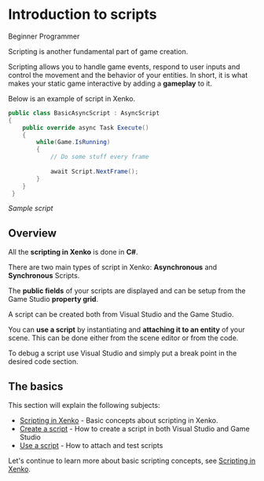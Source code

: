 # Introduction to scripts

<span class="label label-doc-level">Beginner</span>
<span class="label label-doc-audience">Programmer</span>

Scripting is another fundamental part of game creation. 

Scripting allows you to handle game events, respond to user inputs and control the movement and the behavior of your entities.
In short, it is what makes your static game interactive by adding a **gameplay** to it.

Below is an example of script in Xenko.

```cs
public class BasicAsyncScript : AsyncScript
{         
	public override async Task Execute() 
	{
		while(Game.IsRunning)
		{
			// Do some stuff every frame
			
			await Script.NextFrame();
		}
	}
 }
```

_Sample script_

## Overview

All the **scripting in Xenko** is done in **C#**.

There are two main types of script in Xenko: **Asynchronous** and **Synchronous** Scripts.

The **public fields** of your scripts are displayed and can be setup from the Game Studio **property grid**.

A script can be created both from Visual Studio and the Game Studio.

You can **use a script** by instantiating and **attaching it to an entity** of your scene.
This can be done either from the scene editor or from the code.

To debug a script use Visual Studio and simply put a break point in the desired code section.

## The basics

This section will explain the following subjects:

* [Scripting in Xenko](scripts-in-xenko.md) - Basic concepts about scripting in Xenko.
* [Create a script](create-a-script.md) - How to create a script in both Visual Studio and Game Studio
* [Use a script](use-a-script.md) - How to attach and test scripts

<!--
For more advanced topics, please refer to [Scripting](/manual/game-studio/scripting.md) in the Game Studio documentation
-->

Let's continue to learn more about basic scripting concepts, see [Scripting in Xenko](scripts-in-xenko.md).
